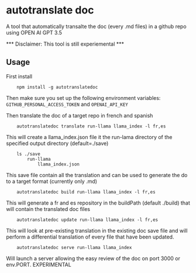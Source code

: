 # autotranslate doc

A tool that automatically transalte the doc (every .md files) in a github repo using OPEN AI GPT 3.5

*** Disclaimer: This tool is still experiemental ***

## Usage 

First install

```
    npm install -g autotranslatedoc
```

Then make sure you set up the following environment variables:
```GITHUB_PERSONAL_ACCESS_TOKEN``` and ```OPENAI_API_KEY```

Then translate the doc of a target repo in french and spanish
```
    autotranslatedoc translate run-llama llama_index -l fr,es
```

This will create a llama_index.json file it the run-lama directory of the specified output directory (default=./save)

```
    ls ./save
        run-llama
            llama_index.json 
```

This save file contain all the translation and can be used to generate the do to a target format (currently only .md)


```
    autotranslatedoc build run-llama llama_index -l fr,es
```

This will generate a fr and es repository in the buildPath (default ./build) that will contain the translated doc files

```
    autotranslatedoc update run-llama llama_index -l fr,es
```

This will look at pre-existing translation in the existing doc save file and will perform a differential translation of every file that have been updated.

```
    autotranslatedoc serve run-llama llama_index
```

Will launch a server allowing the easy review of the doc on port 3000 or env.PORT. EXPERIMENTAL